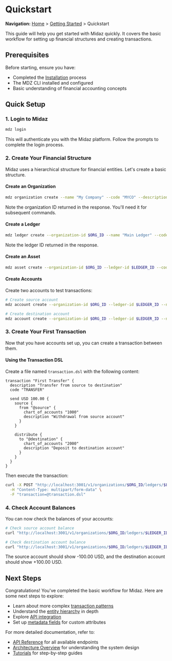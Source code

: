 # Quickstart

**Navigation:** [Home](../../) > [Getting Started](./README.md) > Quickstart

This guide will help you get started with Midaz quickly. It covers the basic workflow for setting up financial structures and creating transactions.

## Prerequisites

Before starting, ensure you have:

- Completed the [Installation](./installation.md) process
- The MDZ CLI installed and configured
- Basic understanding of financial accounting concepts

## Quick Setup

### 1. Login to Midaz

```bash
mdz login
```

This will authenticate you with the Midaz platform. Follow the prompts to complete the login process.

### 2. Create Your Financial Structure

Midaz uses a hierarchical structure for financial entities. Let's create a basic structure.

#### Create an Organization

```bash
mdz organization create --name "My Company" --code "MYCO" --description "My test organization"
```

Note the organization ID returned in the response. You'll need it for subsequent commands.

#### Create a Ledger

```bash
mdz ledger create --organization-id $ORG_ID --name "Main Ledger" --code "MAIN" --description "Main financial ledger"
```

Note the ledger ID returned in the response.

#### Create an Asset

```bash
mdz asset create --organization-id $ORG_ID --ledger-id $LEDGER_ID --code "USD" --name "US Dollar" --symbol "$" --decimals 2
```

#### Create Accounts

Create two accounts to test transactions:

```bash
# Create source account
mdz account create --organization-id $ORG_ID --ledger-id $LEDGER_ID --name "Source Account" --alias "@source" --type "checking"

# Create destination account
mdz account create --organization-id $ORG_ID --ledger-id $LEDGER_ID --name "Destination Account" --alias "@destination" --type "savings"
```

### 3. Create Your First Transaction

Now that you have accounts set up, you can create a transaction between them.

#### Using the Transaction DSL

Create a file named `transaction.dsl` with the following content:

```
transaction "First Transfer" {
  description "Transfer from source to destination"
  code "TRANSFER"
  
  send USD 100.00 {
    source {
      from "@source" {
        chart_of_accounts "1000"
        description "Withdrawal from source account"
      }
    }
    
    distribute {
      to "@destination" {
        chart_of_accounts "2000"
        description "Deposit to destination account"
      }
    }
  }
}
```

Then execute the transaction:

```bash
curl -X POST "http://localhost:3001/v1/organizations/$ORG_ID/ledgers/$LEDGER_ID/transactions/dsl" \
  -H "Content-Type: multipart/form-data" \
  -F "transaction=@transaction.dsl"
```

### 4. Check Account Balances

You can now check the balances of your accounts:

```bash
# Check source account balance
curl "http://localhost:3001/v1/organizations/$ORG_ID/ledgers/$LEDGER_ID/accounts/@source/balances"

# Check destination account balance
curl "http://localhost:3001/v1/organizations/$ORG_ID/ledgers/$LEDGER_ID/accounts/@destination/balances"
```

The source account should show -100.00 USD, and the destination account should show +100.00 USD.

## Next Steps

Congratulations! You've completed the basic workflow for Midaz. Here are some next steps to explore:

- Learn about more complex [transaction patterns](../tutorials/implementing-transactions.md)
- Understand the [entity hierarchy](../domain-models/entity-hierarchy.md) in depth
- Explore [API integration](../tutorials/api-integration-examples.md)
- Set up [metadata fields](../domain-models/metadata-approach.md) for custom attributes

For more detailed documentation, refer to:

- [API Reference](../api-reference/README.md) for all available endpoints
- [Architecture Overview](./architecture-overview.md) for understanding the system design
- [Tutorials](../tutorials/README.md) for step-by-step guides